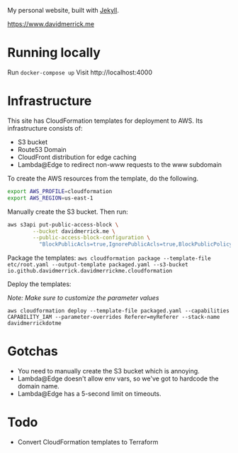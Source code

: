 My personal website, built with [Jekyll](https://jekyllrb.com/).

https://www.davidmerrick.me

# Running locally

Run `docker-compose up`
Visit http://localhost:4000

# Infrastructure

This site has CloudFormation templates for deployment to AWS. Its infrastructure consists of:
* S3 bucket
* Route53 Domain
* CloudFront distribution for edge caching
* Lambda@Edge to redirect non-www requests to the www subdomain

To create the AWS resources from the template, do the following.

```bash
export AWS_PROFILE=cloudformation
export AWS_REGION=us-east-1
```

Manually create the S3 bucket. Then run: 
```bash
aws s3api put-public-access-block \
        --bucket davidmerrick.me \
        --public-access-block-configuration \
          "BlockPublicAcls=true,IgnorePublicAcls=true,BlockPublicPolicy=false,RestrictPublicBuckets=false"
```

Package the templates:
`aws cloudformation package --template-file etc/root.yaml --output-template packaged.yaml --s3-bucket io.github.davidmerrick.davidmerrickme.cloudformation`

Deploy the templates:

_Note: Make sure to customize the parameter values_

`aws cloudformation deploy --template-file packaged.yaml --capabilities CAPABILITY_IAM --parameter-overrides Referer=myReferer --stack-name davidmerrickdotme`

# Gotchas
- You need to manually create the S3 bucket which is annoying.
- Lambda@Edge doesn't allow env vars, so we've got to hardcode the domain name.
- Lambda@Edge has a 5-second limit on timeouts.

# Todo
- Convert CloudFormation templates to Terraform
